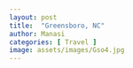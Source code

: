 ```yaml
---
layout: post
title:  "Greensboro, NC"
author: Manasi
categories: [ Travel ]
image: assets/images/Gso4.jpg
---
```

